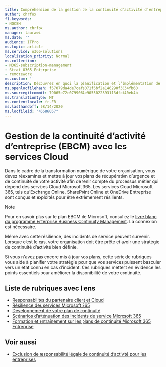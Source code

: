 ```yaml
---
title: Compréhension de la gestion de la continuité d’activité d’entreprise avec les services Cloud
author: chrfox
f1.keywords:
- NOCSH
ms.author: chrfox
manager: laurawi
ms.date: ''
audience: ITPro
ms.topic: article
ms.service: o365-solutions
localization_priority: Normal
ms.collection:
- M365-subscription-management
- Strat_O365_Enterprise
- remotework
ms.custom: ''
description: Découvrez en quoi la planification et l’implémentation de la continuité d’activité sont différentes lorsque les services Cloud font partie de votre offre informatique.
ms.openlocfilehash: f57079da4de7cafe071f5bf2a146290f3034fb60
ms.sourcegitcommit: 79065e72c0799064e9055022393113dfcf40eb4b
ms.translationtype: MT
ms.contentlocale: fr-FR
ms.lasthandoff: 08/14/2020
ms.locfileid: "46686057"
---
```

# <a name="enterprise-business-continuity-management-ebcm-with-cloud-services"></a>Gestion de la continuité d’activité d’entreprise (EBCM) avec les services Cloud

Dans le cadre de la transformation numérique de votre organisation, vous devez réexaminer et mettre à jour vos plans de récupération d’urgence et de continuité de votre activité afin de tenir compte du processus métier qui dépend des services Cloud Microsoft 365. Les services Cloud Microsoft 365, tels qu’Exchange Online, SharePoint Online et OneDrive Entreprise sont conçus et exploités pour être extrêmement résilients.

> [!NOTE]
> Pour en savoir plus sur le plan EBCM de Microsoft, consultez le [livre blanc du programme Enterprise Business Continuity Management](https://go.microsoft.com/fwlink/?linkid=2121521). La connexion est nécessaire.

Même avec cette résilience, des incidents de service peuvent survenir. Lorsque c’est le cas, votre organisation doit être prête et avoir une stratégie de continuité d’activité bien définie.

Si vous n'avez pas encore mis à jour vos plans, cette série de rubriques vous aide à planifier votre stratégie pour que vos services puissent basculer vers un état connu en cas d’incident. Ces rubriques mettent en évidence les points essentiels pour améliorer la disponibilité de votre continuité.

## <a name="list-of-topics-with-links"></a>Liste de rubriques avec liens

- [Responsabilités du partenaire client et Cloud](ebcm-customer-and-cloud-partner-ebcm-responsibilities.md)
- [Résilience des services Microsoft 365](ebcm-m365-service-resiliency.md)
- [Développement de votre plan de continuité](ebcm-developing-your-ebcm-plan.md)
- [Scénarios d’atténuation des incidents de service Microsoft 365](ebcm-microsoft-365-mitigations.md)
- [Formation et entraînement sur les plans de continuité Microsoft 365 Entreprise](ebcm-enterprise-business-continuity-management-plan-rehearsal-and-user-training.md)

## <a name="see-also"></a>Voir aussi

- [Exclusion de responsabilité légale de continuité d’activité pour les entreprises](ebcm-legal-disclaimer.md)
